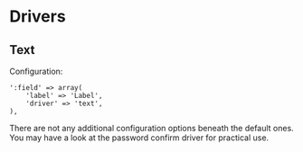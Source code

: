 # Drivers

## Text

Configuration:

	':field' => array(
		'label' => 'Label',
		'driver' => 'text',
	),
	
There are not any additional configuration options beneath the default ones.
You may have a look at the password confirm driver for practical use.